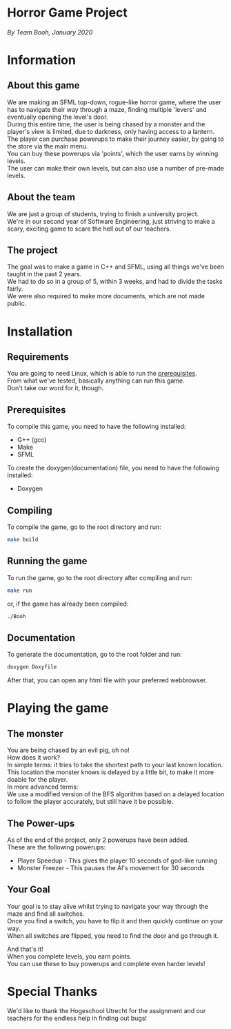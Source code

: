 Horror Game Project
======
###### By Team Booh, January 2020

# Information
## About this game
We are making an SFML top-down, rogue-like horror game, where the user has to navigate their way through a maze, finding multiple 'levers' and eventually opening the level's door.    
During this entire time, the user is being chased by a monster and the player's view is limited, due to darkness, only having access to a lantern.    
The player can purchase powerups to make their journey easier, by going to the store via the main menu.  
You can buy these powerups via 'points', which the user earns by winning levels.  
The user can make their own levels, but can also use a number of pre-made levels.  
    
## About the team
We are just a group of students, trying to finish a university project.    
We're in our second year of Software Engineering, just striving to make a scary, exciting game to scare the hell out of our teachers.

## The project 
The goal was to make a game in C++ and SFML, using all things we've been taught in the past 2 years.    
We had to do so in a group of 5, within 3 weeks, and had to divide the tasks fairly.   
We were also required to make more documents, which are not made public.  

# Installation
## Requirements
You are going to need Linux, which is able to run the [prerequisites](#Prerequisites).  
From what we've tested, basically anything can run this game.     
Don't take our word for it, though.  

## Prerequisites
To compile this game, you need to have the following installed: 
* G++ (gcc)
* Make
* SFML

To create the doxygen(documentation) file, you need to have the following installed:
* Doxygen

## Compiling
To compile the game, go to the root directory and run:
```bash
make build
```

## Running the game
To run the game, go to the root directory after compiling and run:
```bash
make run
```
or, if the game has already been compiled:
```bash
./Booh
```

## Documentation
To generate the documentation, go to the root folder and run:
```bash
doxygen Doxyfile
```
After that, you can open any html file with your preferred webbrowser.

# Playing the game
## The monster 
You are being chased by an evil pig, oh no!  
How does it work?  
In simple terms: it tries to take the shortest path to your last known location.  
This location the monster knows is delayed by a little bit, to make it more doable for the player.  
In more advanced terms:  
We use a modified version of the BFS algorithm based on a delayed location to follow the player accurately, but still have it be possible. 

## The Power-ups
As of the end of the project, only 2 powerups have been added.  
These are the following powerups:  
* Player Speedup      - This gives the player 10 seconds of god-like running
* Monster Freezer   - This pauses the AI's movement for 30 seconds

## Your Goal
Your goal is to stay alive whilst trying to navigate your way through the maze and find all switches.  
Once you find a switch, you have to flip it and then quickly continue on your way.  
When all switches are flipped, you need to find the door and go through it.   

And that's it!   
When you complete levels, you earn points.  
You can use these to buy powerups and complete even harder levels!  

# Special Thanks
We'd like to thank the Hogeschool Utrecht for the assignment and our teachers for the endless help in finding out bugs!
